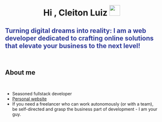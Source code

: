 <h1 align="center"><b>Hi , Cleiton Luiz </b><img src="https://media.giphy.com/media/hvRJCLFzcasrR4ia7z/giphy.gif" width="35"></h1>

<h2 style="color: #2F3B99;">Turning digital dreams into reality: I am a web developer dedicated to crafting online solutions that elevate your business to the next level!</h2>


<br>

## **About me**

<br>

- Seasoned fullstack developer
- [Personal website](https://www.cleitonluizdev.com.br)
- If you need a freelancer who can work autonomously (or with a team), be self-directed and grasp the business part of development - I am your guy.

<br>
<br>
